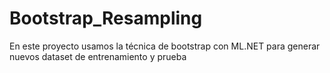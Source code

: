 # Bootstrap_Resampling
En este proyecto usamos la técnica de bootstrap con ML.NET para generar nuevos dataset de entrenamiento y prueba
